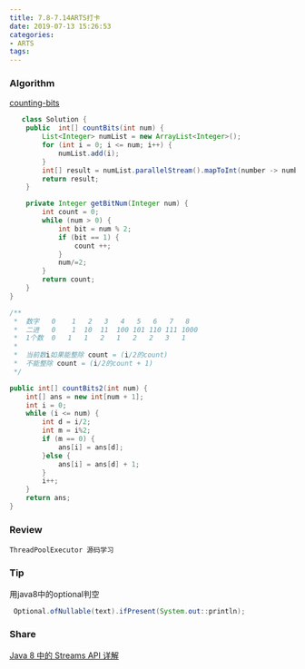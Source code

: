 ```yaml
---
title: 7.8-7.14ARTS打卡
date: 2019-07-13 15:26:53
categories:
- ARTS
tags:
---
```


### Algorithm

[counting-bits](https://leetcode-cn.com/problems/counting-bits/submissions/)

```java
   class Solution {
    public  int[] countBits(int num) {
        List<Integer> numList = new ArrayList<Integer>();
        for (int i = 0; i <= num; i++) {
            numList.add(i);
        }
        int[] result = numList.parallelStream().mapToInt(number -> number = getBitNum(number)).toArray();
        return result;
    }

    private Integer getBitNum(Integer num) {
        int count = 0;
        while (num > 0) {
            int bit = num % 2;
            if (bit == 1) {
                count ++;
            }
            num/=2;
        }
        return count;
    }
}
```

```java
/**
 *  数字   0    1   2   3   4   5   6   7   8
 *  二进   0    1  10  11  100 101 110 111 1000
 *  1个数  0   1   1   2   1   2   2   3   1
 *  
 *  当前数i如果能整除 count = (i/2的count)
 *  不能整除 count = (i/2的count + 1)
 */

public int[] countBits2(int num) {
    int[] ans = new int[num + 1];
    int i = 0;
    while (i <= num) {
        int d = i/2;
        int m = i%2;
        if (m == 0) {
            ans[i] = ans[d];
        }else {
            ans[i] = ans[d] + 1;
        }
        i++;
    }
    return ans;
}
```

### Review

```
ThreadPoolExecutor 源码学习
```

### Tip

用java8中的optional判空

```java
 Optional.ofNullable(text).ifPresent(System.out::println);
```

### Share

[Java 8 中的 Streams API 详解](https://www.ibm.com/developerworks/cn/java/j-lo-java8streamapi/index.html)